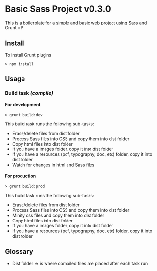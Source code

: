 # Basic Sass Project v0.3.0
This is a boilerplate for a simple and basic web project using Sass and Grunt =P

## Install 
To install Grunt plugins
```console
> npm install
```

## Usage
### Build task _(compile)_
#### For development 
```console
> grunt build:dev
```

This build task runs the following sub-tasks:
 - Erase/delete files from dist folder
 - Process Sass files into CSS and copy them into dist folder
 - Copy html files into dist folder
 - If you have a images folder, copy it into dist folder
 - If you have a resources (pdf, typography, doc, etc) folder, copy it into dist folder
 - Watch for changes in html and Sass files

#### For production
```console
> grunt build:prod
```

This build task runs the following sub-tasks:
 - Erase/delete files from dist folder
 - Process Sass files into CSS and copy them into dist folder
 - Minify css files and copy them into dist folder
 - Copy html files into dist folder
 - If you have a images folder, copy it into dist folder
 - If you have a resources (pdf, typography, doc, etc) folder, copy it into dist folder

## Glossary 
 - Dist folder => is where compiled files are placed after each task run
